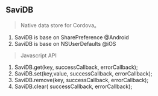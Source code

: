 
**SaviDB**
-------

> Native data store for Cordova。


1. SaviDB is base on SharePreference @Android
2. SaviDB is base on NSUserDefaults @iOS


> Javascript API

 1. SaviDB.get(key, successCallback, errorCallback);
 2. SaviDB.set(key,value, successCallback, errorCallback);
 3. SaviDB.remove(key, successCallback, errorCallback);
 4. SaviDB.clear( successCallback, errorCallback);
